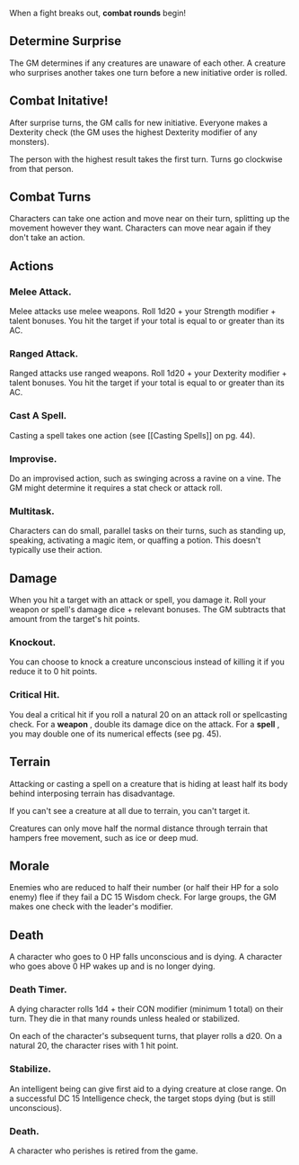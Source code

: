 When a fight breaks out, **combat rounds** begin!

## Determine Surprise
The GM determines if any creatures are unaware of each other. A creature who surprises another takes one turn before a new initiative order is rolled.

## Combat Initative!
After surprise turns, the GM calls for new initiative. Everyone makes a Dexterity check (the GM uses the highest Dexterity modifier of any monsters).

The person with the highest result takes the first turn. Turns go clockwise from that person.

## Combat Turns
Characters can take one action and move near on their turn, splitting up the movement however they want. Characters can move near again if they don't take an action.

## Actions
### Melee Attack. 
Melee attacks use melee weapons. Roll 1d20 + your Strength modifier + talent bonuses. You hit the target if your total is equal to or greater than its AC.

### Ranged Attack. 
Ranged attacks use ranged weapons. Roll 1d20 + your Dexterity modifier + talent bonuses. You hit the target if your total is equal to or greater than its AC.

### Cast A Spell. 
Casting a spell takes one action (see [[Casting Spells]] on pg. 44).

### Improvise. 
Do an improvised action, such as swinging across a ravine on a vine. The GM might determine it requires a stat check or attack roll.

### Multitask. 
Characters can do small, parallel tasks on their turns, such as standing up, speaking, activating a magic item, or quaffing a potion. This doesn't typically use their action.

## Damage
When you hit a target with an attack or spell, you damage it. Roll your weapon or spell's damage dice + relevant bonuses. The GM subtracts that amount from the target's hit points.

### Knockout.
You can choose to knock a creature unconscious instead of killing it if you reduce it to 0 hit points.

### Critical Hit.
You deal a critical hit if you roll a natural 20 on an attack roll or spellcasting check. For a **weapon** , double its damage dice on the attack. For a **spell** , you may double one of its numerical effects (see pg. 45).

## Terrain
Attacking or casting a spell on a creature that is hiding at least half its body behind interposing terrain has disadvantage.

If you can't see a creature at all due to terrain, you can't target it.

Creatures can only move half the normal distance through terrain that hampers free movement, such as ice or deep mud.

## Morale
Enemies who are reduced to half their number (or half their HP for a solo enemy) flee if they fail a DC 15 Wisdom check. For large groups, the GM makes one check with the leader's modifier.

## Death
A character who goes to 0 HP falls unconscious and is dying. A character who goes above 0 HP wakes up and is no longer dying.

### Death Timer.
A dying character rolls 1d4 + their CON modifier (minimum 1 total) on their turn. They die in that many rounds unless healed or stabilized.

On each of the character's subsequent turns, that player rolls a d20. On a natural 20, the character rises with 1 hit point.

### Stabilize.
An intelligent being can give first aid to a dying creature at close range. On a successful DC 15 Intelligence check, the target stops dying (but is still unconscious).

### Death.
A character who perishes is retired from the game.

